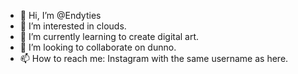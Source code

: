 - 👋 Hi, I’m @Endyties
- 👀 I’m interested in clouds. 
- 🌱 I’m currently learning to create digital art. 
- 💞️ I’m looking to collaborate on dunno. 
- 📫 How to reach me: Instagram with the same username as here. 

<!---
Endyties/Endyties is a ✨ special ✨ repository because its `README.md` (this file) appears on your GitHub profile.
You can click the Preview link to take a look at your changes.
--->

